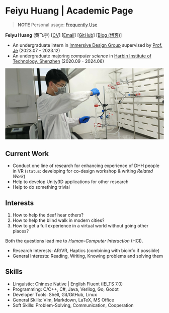 # Feiyu Huang | Academic Page

> **NOTE**
> Personal usage: [Frequently Use](https://gist.github.com/huang-feiyu/f78549e6282399338e4d08a7c7a21089)

**Feiyu Huang** (黄飞宇) [[CV](https://github.com/huang-feiyu/academics/blob/main/assets/CV.pdf)] [[Email](mailto:0711feiyu@gmail.com)] [[GitHub](https://github.com/huang-feiyu)] [[Blog (博客)](https://xn--29s704loyd.com/)]

- An undergraduate intern in [Immersive Design Group](https://www.seungwooje.com/home) supervised by [Prof. Je](https://www.seungwooje.com/) (2023.07 - 2023.12)
- An undergraduate majoring *computer science* in [Harbin Institute of Technology, Shenzhen](http://en.hitsz.edu.cn/) (2020.09 - 2024.06)

![Feiyu Huang](https://raw.githubusercontent.com/huang-feiyu/academics/main/assets/huang-in-lab.jpg)

## Current Work

* Conduct one line of research for enhancing experience of DHH people in VR (`status`: developing for co-design workshop & writing *Related Work*)
* Help to develop Unity3D applications for other research
* Help to do something trivial

## Interests

1. How to help the deaf hear others?
2. How to help the blind walk in modern cities?
3. How to get a full experience in a virtual world without going other places?

Both the questions lead me to *Human-Computer Interaction* (HCI).

* Research Interests: AR/VR, Haptics (combining with bioinfo if possible)
* General Interests: Reading, Writing, Knowing problems and solving them

## Skills

* Linguistic: Chinese Native \| English Fluent (IELTS 7.0)
* Programming: C/C++, C#, Java, Verilog, Go, Godot
* Developer Tools: Shell, Git/GitHub, Linux
* General Skills: Vim, Markdown, LaTeX, MS Office
* Soft Skills: Problem-Solving, Communication, Cooperation
